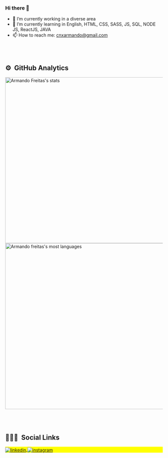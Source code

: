 ### Hi there 👋

- 🔭 I’m currently working in a diverse area
- 🌱 I’m currently learning in English, HTML, CSS, SASS, JS, SQL, NODE JS, ReactJS, JAVA
- 📫 How to reach me: cnxarmando@gmail.com


<br><br>

## ⚙️ &nbsp;GitHub Analytics

<p align="left">
<img width="530em" src="https://github-readme-stats.vercel.app/api?username=cnxarmando&show_icons=true&theme=vision-friendly-dark" alt="Armando Freitas's stats"/>
<img width="530em" src="https://github-readme-stats.vercel.app/api/top-langs/?username=cnxarmando&layout=compact&theme=vision-friendly-dark" alt="Armando freitas's most languages"/>
</p>

<br><br>

## 👨🏽‍🦲 &nbsp;Social Links

<p align="left" style="background:yellow">
<a href="https://www.linkedin.com/in/armando-freitas-40153511b/" target="_blank">
  <img align="center" src="https://img.shields.io/badge/-armandofreitas-05122A?style=flat&logo=linkedin" alt="linkedin"/>
</a>
<a href="https://www.instagram.com/cnxarmando/" target="_blank">
 <img align="center" src="https://img.shields.io/badge/-armandofreitas-05122A?style=flat&logo=instagram" alt="instagram"/>
</a>
</p>
